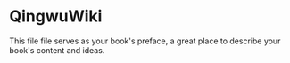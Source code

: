# QingwuWiki

This file file serves as your book's preface, a great place to describe your book's content and ideas.

